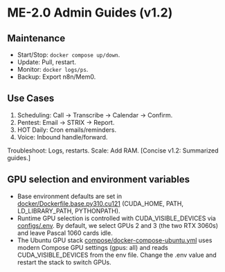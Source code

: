 # ME-2.0 Admin Guides (v1.2)

## Maintenance
- Start/Stop: `docker compose up/down`.
- Update: Pull, restart.
- Monitor: `docker logs/ps`.
- Backup: Export n8n/Mem0.

## Use Cases
1. Scheduling: Call → Transcribe → Calendar → Confirm.
2. Pentest: Email → STRIX → Report.
3. HOT Daily: Cron emails/reminders.
4. Voice: Inbound handle/forward.

Troubleshoot: Logs, restarts. Scale: Add RAM.
[Concise v1.2: Summarized guides.]
## GPU selection and environment variables

- Base environment defaults are set in [docker/Dockerfile.base.py310.cu121](docker/Dockerfile.base.py310.cu121) (CUDA_HOME, PATH, LD_LIBRARY_PATH, PYTHONPATH).
- Runtime GPU selection is controlled with CUDA_VISIBLE_DEVICES via [configs/.env](configs/.env). By default, we select GPUs 2 and 3 (the two RTX 3060s) and leave Pascal 1060 cards idle.
- The Ubuntu GPU stack [compose/docker-compose-ubuntu.yml](compose/docker-compose-ubuntu.yml) uses modern Compose GPU settings (gpus: all) and reads CUDA_VISIBLE_DEVICES from the env file. Change the .env value and restart the stack to switch GPUs.